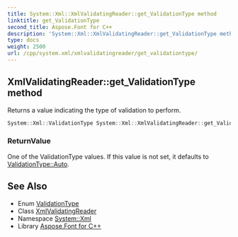 ```yaml
---
title: System::Xml::XmlValidatingReader::get_ValidationType method
linktitle: get_ValidationType
second_title: Aspose.Font for C++
description: 'System::Xml::XmlValidatingReader::get_ValidationType method. Returns a value indicating the type of validation to perform in C++.'
type: docs
weight: 2500
url: /cpp/system.xml/xmlvalidatingreader/get_validationtype/
---
```

## XmlValidatingReader::get_ValidationType method


Returns a value indicating the type of validation to perform.

```cpp
System::Xml::ValidationType System::Xml::XmlValidatingReader::get_ValidationType()
```


### ReturnValue

One of the ValidationType values. If this value is not set, it defaults to [ValidationType::Auto](../../validationtype/).

## See Also

* Enum [ValidationType](../../validationtype/)
* Class [XmlValidatingReader](../)
* Namespace [System::Xml](../../)
* Library [Aspose.Font for C++](../../../)
